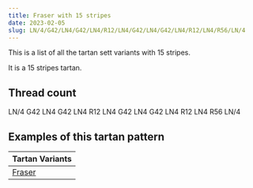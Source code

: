 ```yaml
---
title: Fraser with 15 stripes
date: 2023-02-05
slug: LN/4/G42/LN4/G42/LN4/R12/LN4/G42/LN4/G42/LN4/R12/LN4/R56/LN/4
---
```

This is a list of all the tartan sett variants with 15 stripes.

It is a 15 stripes tartan.


## Thread count
LN/4 G42 LN4 G42 LN4 R12 LN4 G42 LN4 G42 LN4 R12 LN4 R56 LN/4

## Examples of this tartan pattern

| Tartan Variants |
|---------------|
| [Fraser](/variants/ln/4/g42/ln4/g42/ln4/r12/ln4/g42/ln4/g42/ln4/r12/ln4/r56/ln/4-g008000-lne0e0e0-rc00000)||
